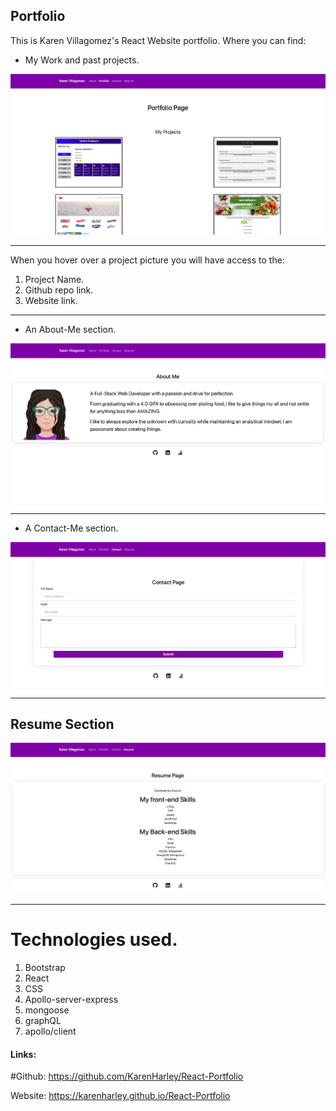 ## Portfolio

This is Karen Villagomez's React Website portfolio. Where you can find:



- My Work and past projects.

![Picture work section](pics/portfolio.png)

---

When you hover over a project picture you will have access to the:
1. Project Name.
2. Github repo link.
3. Website link.

---

- An About-Me section.

![Picture of About me section](pics/aboutMe.png)

---

- A Contact-Me section.

![Picture of contact me section](pics/contact.png)

---

## Resume Section

![Picture of website intro](pics/resume.png)

---
# Technologies used.

1. Bootstrap
2. React
3. CSS
4. Apollo-server-express
5. mongoose
6. graphQL
7. apollo/client


#### Links:

#Github:
https://github.com/KarenHarley/React-Portfolio

Website:
https://karenharley.github.io/React-Portfolio

